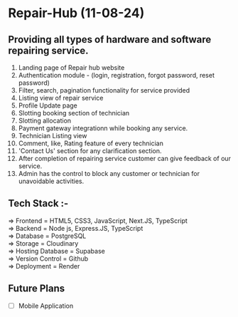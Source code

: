 # Repair-Hub (11-08-24)
## Providing all types of hardware and software repairing service.
1. Landing page of Repair hub website
2. Authentication module - (login, registration, forgot password, reset password)
3. Filter, search, pagination functionality for service provided
4. Listing view of repair service
5. Profile Update page
6. Slotting booking section of technician
7. Slotting allocation
8. Payment gateway integrationn while booking any service.
9. Technician Listing view
10. Comment, like, Rating feature of every technician
11. 'Contact Us' section for any clarification section.
12. After completion of repairing service customer can give feedback of our service.
13. Admin has the control to block any customer or technician for unavoidable activities.



## Tech Stack :-
=> Frontend = HTML5, CSS3, JavaScript, Next.JS, TypeScript   
=> Backend = Node js, Express.JS, TypeScript  
=> Database = PostgreSQL   
=> Storage = Cloudinary   
=> Hosting Database = Supabase  
=> Version Control = Github  
=> Deployment = Render  



## Future Plans
- [ ] Mobile Application
